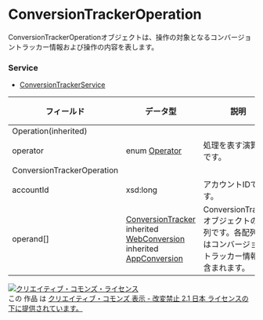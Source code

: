 # ConversionTrackerOperation
ConversionTrackerOperationオブジェクトは、操作の対象となるコンバージョントラッカー情報および操作の内容を表します。
### Service
+ [ConversionTrackerService](../services/ConversionTrackerService.md)

| フィールド | データ型 | 説明 | 制限 | 
|---|---|---|---|
| Operation(inherited)||||
| operator| enum <a href="./Operator.md">Operator</a>| 処理を表す演算子です。| Req |
| ConversionTrackerOperation||||
| accountId| xsd:long| アカウントIDです。| Req |
| operand[]| <a href="./ConversionTracker.md">ConversionTracker</a><br>inherited <a href="./WebConversion.md">WebConversion</a><br>inherited <a href="./AppConversion.md">AppConversion</a>| ConversionTrackerオブジェクトの配列です。各配列にはコンバージョントラッカー情報が含まれます。| Req |

<a rel="license" href="http://creativecommons.org/licenses/by-nd/2.1/jp/"><img alt="クリエイティブ・コモンズ・ライセンス" style="border-width:0" src="https://i.creativecommons.org/l/by-nd/2.1/jp/88x31.png" /></a><br />この 作品 は <a rel="license" href="http://creativecommons.org/licenses/by-nd/2.1/jp/">クリエイティブ・コモンズ 表示 - 改変禁止 2.1 日本 ライセンスの下に提供されています。</a>
